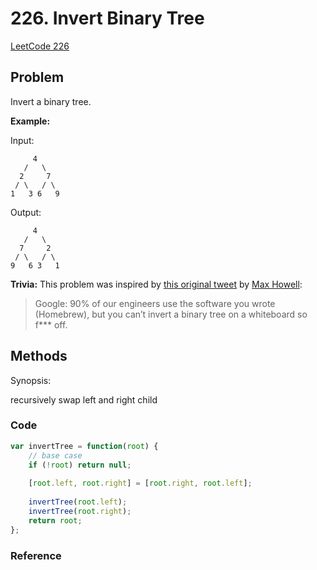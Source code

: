 # 226. Invert Binary Tree

[LeetCode 226](https://leetcode.com/problems/invert-binary-tree/)

## Problem

Invert a binary tree.

**Example:**

Input:

```
     4
   /   \
  2     7
 / \   / \
1   3 6   9
```

Output:

```
     4
   /   \
  7     2
 / \   / \
9   6 3   1
```

**Trivia:**
This problem was inspired by [this original tweet](https://twitter.com/mxcl/status/608682016205344768) by [Max Howell](https://twitter.com/mxcl):

> Google: 90% of our engineers use the software you wrote (Homebrew), but you can’t invert a binary tree on a whiteboard so f*** off.

## Methods
Synopsis: 

recursively swap left and right child


### Code
```JavaScript
var invertTree = function(root) {
    // base case
    if (!root) return null;
    
    [root.left, root.right] = [root.right, root.left];
    
    invertTree(root.left);
    invertTree(root.right);
    return root;
};
```

### Reference

